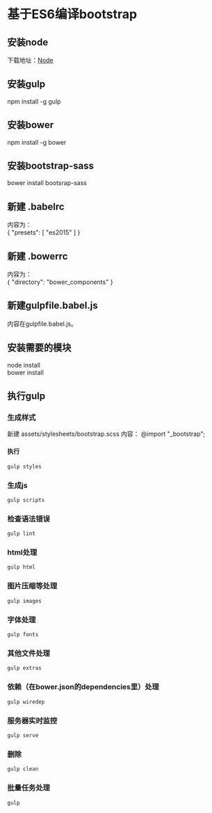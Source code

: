 # 基于ES6编译bootstrap

## 安装node  
下载地址：[Node](https://nodejs.org/en/)

## 安装gulp
npm install -g gulp  

## 安装bower
npm install -g bower  

## 安装bootstrap-sass
bower install bootsrap-sass  

## 新建 .babelrc
内容为：  
    {
      "presets": [
        "es2015"
      ]
    }

## 新建 .bowerrc
内容为：  
    {
        "directory": "bower_components"
    }

## 新建gulpfile.babel.js
内容在gulpfile.babel.js。  

## 安装需要的模块
node install  
bower install 

## 执行gulp
### 生成样式
新建 assets/stylesheets/bootstrap.scss
内容：
    @import "_bootstrap";
#### 执行
    gulp styles
### 生成js
    gulp scripts
### 检查语法错误
    gulp lint
### html处理
    gulp html
### 图片压缩等处理
    gulp images
### 字体处理
    gulp fonts
### 其他文件处理
    gulp extras
### 依赖（在bower.json的dependencies里）处理
    gulp wiredep
### 服务器实时监控
    gulp serve
### 删除
    gulp clean
### 批量任务处理
    gulp

